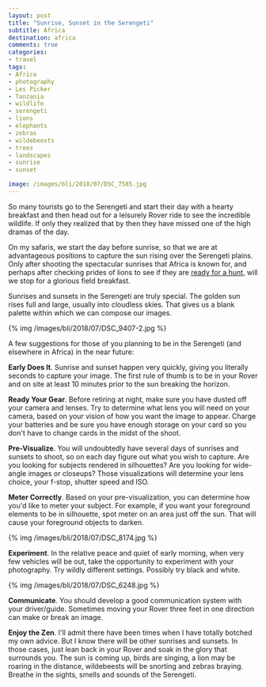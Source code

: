```yaml
---
layout: post
title: "Sunrise, Sunset in the Serengeti"
subtitle: Africa
destination: africa
comments: true
categories:
- travel
tags:
- Africa
- photography
- Les Picker
- Tanzania
- wildlife
- serengeti
- lions
- elephants
- zebras
- wildebeests
- trees
- landscapes
- sunrise
- sunset

image: /images/bli/2018/07/DSC_7585.jpg
---
```


So many tourists go to the Serengeti and start their day with a hearty breakfast and then head out for a leisurely Rover ride to see the incredible wildlife. If only they realized that by then they have missed one of the high dramas of the day.

<!--more-->

On my safaris, we start the day before sunrise, so that we are at advantageous positions to capture the sun rising over the Serengeti plains. Only after shooting the spectacular sunrises that Africa is known for, and perhaps after checking prides of lions to see if they are [ready for a hunt](http://www.lesterpickerphoto.com/2018/07/04/serengeti-the-kill/), will we stop for a glorious field breakfast. 

Sunrises and sunsets in the Serengeti are truly special. The golden sun rises full and large, usually into cloudless skies. That gives us a blank palette within which we can compose our images. 

{% img /images/bli/2018/07/DSC_9407-2.jpg %}

A few suggestions for those of you planning to be in the Serengeti (and elsewhere in Africa) in the near future:

**Early Does It**. Sunrise and sunset happen very quickly, giving you literally seconds to capture your image. The first rule of thumb is to be in your Rover and on site at least 10 minutes prior to the sun breaking the horizon. 

**Ready Your Gear**. Before retiring at night, make sure you have dusted off your camera and lenses. Try to determine what lens you will need on your camera, based on your vision of how you want the image to appear. Charge your batteries and be sure you have enough storage on your card so you don't have to change cards in the midst of the shoot. 

**Pre-Visualize**. You will undoubtedly have several days of sunrises and sunsets to shoot, so on each day figure out what you wish to capture. Are you looking for subjects rendered in silhouettes? Are you looking for wide-angle images or closeups? Those visualizations will determine your lens choice, your f-stop, shutter speed and ISO. 

**Meter Correctly**. Based on your pre-visualization, you can determine how you'd like to meter your subject. For example, if you want your foreground elements to be in silhouette, spot meter on an area just off the sun. That will cause your foreground objects to darken. 

{% img /images/bli/2018/07/DSC_8174.jpg %}

**Experiment**. In the relative peace and quiet of early morning, when very few vehicles will be out, take the opportunity to experiment with your photography. Try wildly different settings. Possibly try black and white. 

{% img /images/bli/2018/07/DSC_6248.jpg %}

**Communicate**. You should develop a good communication system with your driver/guide. Sometimes moving your Rover three feet in one direction can make or break an image. 

**Enjoy the Zen**. I'll admit there have been times when I have totally botched my own advice. But I know there will be other sunrises and sunsets. In those cases, just lean back in your Rover and soak in the glory that surrounds you. The sun is coming up, birds are singing, a lion may be roaring in the distance,  wildebeests will be snorting and zebras braying. Breathe in the sights, smells and sounds of the Serengeti. 